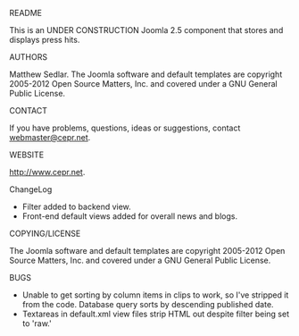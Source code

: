 README

This is an UNDER CONSTRUCTION Joomla 2.5 component that stores and displays press hits.

AUTHORS

Matthew Sedlar. The Joomla software and default templates are copyright 2005-2012 Open Source Matters, Inc. and covered under a GNU General Public License.

CONTACT

  If you have problems, questions, ideas or suggestions, contact webmaster@cepr.net. 
  
WEBSITE

  http://www.cepr.net.
  
ChangeLog

* Filter added to backend view.
* Front-end default views added for overall news and blogs.

COPYING/LICENSE

  The Joomla software and default templates are copyright 2005-2012 Open Source Matters, Inc. and covered under a GNU General Public License.
  
BUGS

 * Unable to get sorting by column items in clips to work, so I've stripped it from the code. Database query sorts by descending published date.
 * Textareas in default.xml view files strip HTML out despite filter being set to 'raw.'
